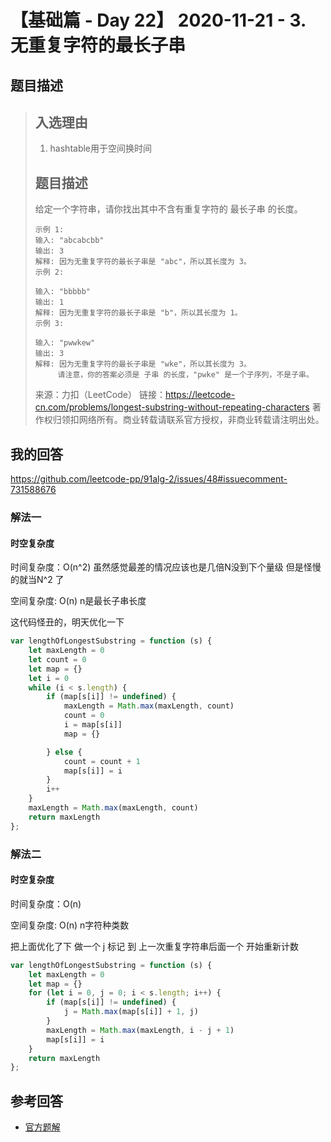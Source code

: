 # 【基础篇 - Day 22】 2020-11-21 - 3. 无重复字符的最长子串

## 题目描述

> ## 入选理由
>
> 1. hashtable用于空间换时间
>
> ## 题目描述
>
> 给定一个字符串，请你找出其中不含有重复字符的 最长子串 的长度。
>
> ```
> 示例 1:
> 输入: "abcabcbb"
> 输出: 3 
> 解释: 因为无重复字符的最长子串是 "abc"，所以其长度为 3。
> 示例 2:
> 
> 输入: "bbbbb"
> 输出: 1
> 解释: 因为无重复字符的最长子串是 "b"，所以其长度为 1。
> 示例 3:
> 
> 输入: "pwwkew"
> 输出: 3
> 解释: 因为无重复字符的最长子串是 "wke"，所以其长度为 3。
>      请注意，你的答案必须是 子串 的长度，"pwke" 是一个子序列，不是子串。
> ```
>
> 来源：力扣（LeetCode）
> 链接：https://leetcode-cn.com/problems/longest-substring-without-repeating-characters
> 著作权归领扣网络所有。商业转载请联系官方授权，非商业转载请注明出处。

## 我的回答

https://github.com/leetcode-pp/91alg-2/issues/48#issuecomment-731588676

### 解法一

#### 时空复杂度

时间复杂度：O(n^2) 虽然感觉最差的情况应该也是几倍N没到下个量级 但是怪慢的就当N^2 了

空间复杂度:   O(n) n是最长子串长度

这代码怪丑的，明天优化一下

```js
var lengthOfLongestSubstring = function (s) {
    let maxLength = 0
    let count = 0
    let map = {}
    let i = 0
    while (i < s.length) {
        if (map[s[i]] != undefined) {
            maxLength = Math.max(maxLength, count)
            count = 0
            i = map[s[i]]
            map = {}

        } else {
            count = count + 1
            map[s[i]] = i
        }
        i++
    }
    maxLength = Math.max(maxLength, count)
    return maxLength
};
```

### 解法二

#### 时空复杂度

时间复杂度：O(n) 

空间复杂度:   O(n)   n字符种类数

把上面优化了下  做一个 j 标记 到 上一次重复字符串后面一个 开始重新计数

```js
var lengthOfLongestSubstring = function (s) {
    let maxLength = 0
    let map = {}
    for (let i = 0, j = 0; i < s.length; i++) {
        if (map[s[i]] != undefined) {
            j = Math.max(map[s[i]] + 1, j)
        }
        maxLength = Math.max(maxLength, i - j + 1)
        map[s[i]] = i
    }
    return maxLength
};
```



## 参考回答

- [官方题解](https://github.com/leetcode-pp/91alg-2/blob/master/solution/basic/d22.longest-substring-without-repeating-characters.md)
